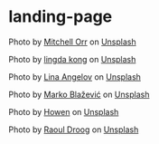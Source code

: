 # landing-page

Photo by <a href="https://unsplash.com/@mitchorr?utm_source=unsplash&utm_medium=referral&utm_content=creditCopyText">Mitchell Orr</a> on <a href="https://unsplash.com/s/photos/funny-cat?orientation=landscape&utm_source=unsplash&utm_medium=referral&utm_content=creditCopyText">Unsplash</a>

Photo by <a href="https://unsplash.com/@konglingda?utm_source=unsplash&utm_medium=referral&utm_content=creditCopyText">lingda kong</a> on <a href="https://unsplash.com/photos/ZkL7UBiS6GM?utm_source=unsplash&utm_medium=referral&utm_content=creditCopyText">Unsplash</a>

Photo by <a href="https://unsplash.com/@linataly1?utm_source=unsplash&utm_medium=referral&utm_content=creditCopyText">Lina Angelov</a> on <a href="https://unsplash.com/photos/Ah_QC2v2alE?utm_source=unsplash&utm_medium=referral&utm_content=creditCopyText">Unsplash</a>

Photo by <a href="https://unsplash.com/@kerber?utm_source=unsplash&utm_medium=referral&utm_content=creditCopyText">Marko Blažević</a> on <a href="https://unsplash.com/photos/zBvVuRJ71vU?utm_source=unsplash&utm_medium=referral&utm_content=creditCopyText">Unsplash</a>

Photo by <a href="https://unsplash.com/@oweni?utm_source=unsplash&utm_medium=referral&utm_content=creditCopyText">Howen</a> on <a href="https://unsplash.com/photos/ZQOv8L0MV1Q?utm_source=unsplash&utm_medium=referral&utm_content=creditCopyText">Unsplash</a>

Photo by <a href="https://unsplash.com/@raouldroog?utm_source=unsplash&utm_medium=referral&utm_content=creditCopyText">Raoul Droog</a> on <a href="https://unsplash.com/photos/yMSecCHsIBc?utm_source=unsplash&utm_medium=referral&utm_content=creditCopyText">Unsplash</a>
